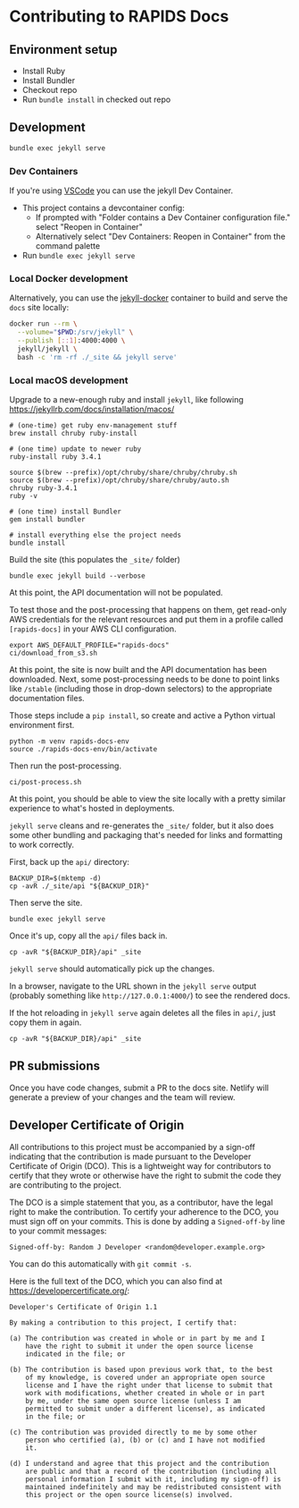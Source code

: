 # Contributing to RAPIDS Docs

## Environment setup

- Install Ruby
- Install Bundler
- Checkout repo
- Run `bundle install` in checked out repo

## Development

```sh
bundle exec jekyll serve
```

### Dev Containers

If you're using [VSCode](https://code.visualstudio.com/) you can use the jekyll Dev Container.

- This project contains a devcontainer config:
  - If prompted with "Folder contains a Dev Container configuration file." select "Reopen in Container"
  - Alternatively select "Dev Containers: Reopen in Container" from the command palette
- Run `bundle exec jekyll serve`

### Local Docker development

Alternatively, you can use the [jekyll-docker](https://github.com/envygeeks/jekyll-docker) container to build and serve the `docs` site locally:

```sh
docker run --rm \
  --volume="$PWD:/srv/jekyll" \
  --publish [::1]:4000:4000 \
  jekyll/jekyll \
  bash -c 'rm -rf ./_site && jekyll serve'
```

### Local macOS development

Upgrade to a new-enough ruby and install `jekyll`, like following https://jekyllrb.com/docs/installation/macos/

```shell
# (one-time) get ruby env-management stuff
brew install chruby ruby-install

# (one time) update to newer ruby
ruby-install ruby 3.4.1

source $(brew --prefix)/opt/chruby/share/chruby/chruby.sh
source $(brew --prefix)/opt/chruby/share/chruby/auto.sh
chruby ruby-3.4.1
ruby -v

# (one time) install Bundler
gem install bundler

# install everything else the project needs
bundle install
```

Build the site (this populates the `_site/` folder)

```shell
bundle exec jekyll build --verbose
```

At this point, the API documentation will not be populated.

To test those and the post-processing that happens on them, get read-only AWS credentials for the relevant resources
and put them in a profile called `[rapids-docs]` in your AWS CLI configuration.

```shell
export AWS_DEFAULT_PROFILE="rapids-docs"
ci/download_from_s3.sh
```

At this point, the site is now built and the API documentation has been downloaded.
Next, some post-processing needs to be done to point links like `/stable` (including those in drop-down selectors)
to the appropriate documentation files.

Those steps include a `pip install`, so create and active a Python virtual environment first.

```shell
python -m venv rapids-docs-env
source ./rapids-docs-env/bin/activate
```

Then run the post-processing.

```shell
ci/post-process.sh
```

At this point, you should be able to view the site locally with a pretty similar experience to what's hosted in deployments.

`jekyll serve` cleans and re-generates the `_site/` folder, but it also does some other bundling and packaging that's needed for links and formatting
to work correctly.

First, back up the `api/` directory:

```shell
BACKUP_DIR=$(mktemp -d)
cp -avR ./_site/api "${BACKUP_DIR}"
```

Then serve the site.

```shell
bundle exec jekyll serve
```

Once it's up, copy all the `api/` files back in.

```shell
cp -avR "${BACKUP_DIR}/api" _site
```

`jekyll serve` should automatically pick up the changes.

In a browser, navigate to the URL shown in the `jekyll serve` output (probably something like `http://127.0.0.1:4000/`) to see the rendered docs.

If the hot reloading in `jekyll serve` again deletes all the files in `api/`, just copy them in again.

```shell
cp -avR "${BACKUP_DIR}/api" _site
```

## PR submissions

Once you have code changes, submit a PR to the docs site. Netlify will generate
a preview of your changes and the team will review.

## Developer Certificate of Origin

All contributions to this project must be accompanied by a sign-off indicating that the contribution is made pursuant to the Developer Certificate of Origin (DCO). This is a lightweight way for contributors to certify that they wrote or otherwise have the right to submit the code they are contributing to the project.

The DCO is a simple statement that you, as a contributor, have the legal right to make the contribution. To certify your adherence to the DCO, you must sign off on your commits. This is done by adding a `Signed-off-by` line to your commit messages:

```
Signed-off-by: Random J Developer <random@developer.example.org>
```

You can do this automatically with `git commit -s`.

Here is the full text of the DCO, which you can also find at <https://developercertificate.org/>:

```
Developer's Certificate of Origin 1.1

By making a contribution to this project, I certify that:

(a) The contribution was created in whole or in part by me and I
    have the right to submit it under the open source license
    indicated in the file; or

(b) The contribution is based upon previous work that, to the best
    of my knowledge, is covered under an appropriate open source
    license and I have the right under that license to submit that
    work with modifications, whether created in whole or in part
    by me, under the same open source license (unless I am
    permitted to submit under a different license), as indicated
    in the file; or

(c) The contribution was provided directly to me by some other
    person who certified (a), (b) or (c) and I have not modified
    it.

(d) I understand and agree that this project and the contribution
    are public and that a record of the contribution (including all
    personal information I submit with it, including my sign-off) is
    maintained indefinitely and may be redistributed consistent with
    this project or the open source license(s) involved.
```
